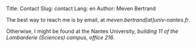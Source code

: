 Title: Contact
Slug: contact
Lang: en
Author: Meven Bertrand

The best way to reach me is by email, at *meven.bertrand\[at\]univ-nantes.fr*.

Otherwise, I might be found at the Nantes University, *building 11 of the Lombarderie (Sciences) campus, office 216*.